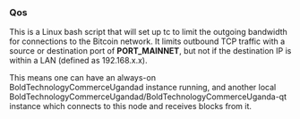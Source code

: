 ### Qos ###

This is a Linux bash script that will set up tc to limit the outgoing bandwidth for connections to the Bitcoin network. It limits outbound TCP traffic with a source or destination port of __PORT_MAINNET__, but not if the destination IP is within a LAN (defined as 192.168.x.x).

This means one can have an always-on BoldTechnologyCommerceUgandad instance running, and another local BoldTechnologyCommerceUgandad/BoldTechnologyCommerceUganda-qt instance which connects to this node and receives blocks from it.
